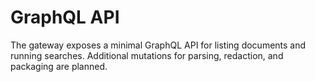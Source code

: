 # GraphQL API

The gateway exposes a minimal GraphQL API for listing documents and running searches. Additional mutations for parsing, redaction, and packaging are planned.
